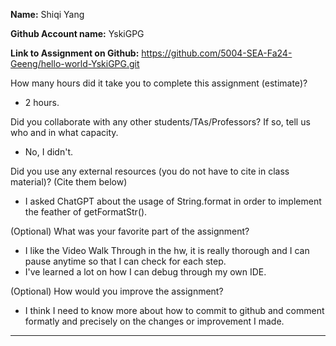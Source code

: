 **Name:** Shiqi Yang

**Github Account name:** YskiGPG

**Link to Assignment on Github:** https://github.com/5004-SEA-Fa24-Geeng/hello-world-YskiGPG.git

How many hours did it take you to complete this assignment (estimate)?
* 2 hours.

Did you collaborate with any other students/TAs/Professors? If so, tell us who and in what
capacity.

* No, I didn't.
  
Did you use any external resources (you do not have to cite in class material)? (Cite them below)

* I asked ChatGPT about the usage of String.format in order to implement the feather of getFormatStr().


(Optional) What was your favorite part of the assignment?
* I like the Video Walk Through in the hw, it is really thorough and I can pause anytime so that I can check for each step. 
* I've learned a lot on how I can debug through my own IDE.

(Optional) How would you improve the assignment?
* I think I need to know more about how to commit to github and comment formatly and precisely on the changes or improvement I made.

---
